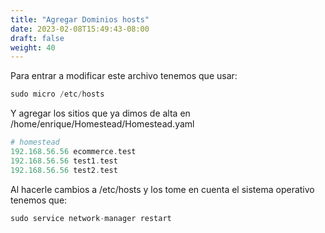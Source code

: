 ```yaml
---
title: "Agregar Dominios hosts"
date: 2023-02-08T15:49:43-08:00
draft: false
weight: 40
---
```


Para entrar a modificar este archivo tenemos que usar:
```php
sudo micro /etc/hosts
```
Y agregar los sitios que ya dimos de alta en /home/enrique/Homestead/Homestead.yaml
```php
# homestead
192.168.56.56 ecommerce.test
192.168.56.56 test1.test
192.168.56.56 test2.test
```
Al hacerle cambios a /etc/hosts y los tome en cuenta el sistema operativo tenemos que:
```php
sudo service network-manager restart 
```

